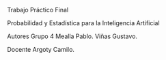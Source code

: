 Trabajo Práctico Final

Probabilidad y Estadística para la Inteligencia Artificial 

Autores
Grupo 4
Mealla Pablo.
Viñas Gustavo.

Docente
Argoty Camilo.
